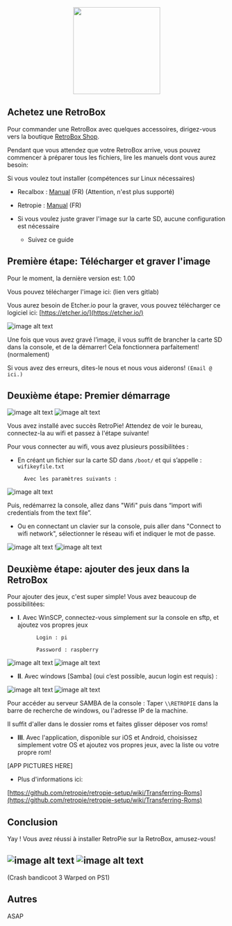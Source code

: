 <div align="center" color="#0094D2">
	<img src="http://imageshack.com/a/img924/3931/4RxNMI.jpg" height="200"/><br>
</div>

## Achetez une RetroBox

Pour commander une RetroBox avec quelques accessoires, dirigez-vous vers la boutique [RetroBox Shop](http://retrobox.fr/shop).

Pendant que vous attendez que votre RetroBox arrive, vous pouvez commencer à préparer tous les fichiers, lire les manuels dont vous aurez besoin:


Si vous voulez tout installer (compétences sur Linux nécessaires)

* Recalbox : [Manual](FR-installation-manuelle-recalbox) (FR) (Attention, n'est plus supporté)

* Retropie :  [Manual](FR-installation-manuelle-retropie) (FR)

* Si vous voulez juste graver l'image sur la carte SD, aucune configuration est nécessaire

    * Suivez ce guide

## Première étape: Télécharger et graver l'image

Pour le moment, la dernière version est: 1.00

Vous pouvez télécharger l'image ici: (lien vers gitlab)

Vous aurez besoin de Etcher.io pour la graver, vous pouvez télécharger ce logiciel ici: [https://etcher.io/](https://etcher.io/)

![image alt text](http://retrobox.happyblocks.info/project/Image/getting-started/RetroPie/image_2.png)

Une fois que vous avez gravé l’image, il vous suffit de brancher la carte SD dans la console, et de la démarrer! Cela fonctionnera parfaitement! (normalement)

Si vous avez des erreurs, dites-le nous et nous vous aiderons! `(Email @ ici.)`

## Deuxième étape: Premier démarrage

![image alt text](http://retrobox.happyblocks.info/project/Image/getting-started/RetroPie/image_3.png) ![image alt text](http://retrobox.happyblocks.info/project/Image/getting-started/RetroPie/image_4.png)

Vous avez installé avec succès RetroPie! Attendez de voir le bureau, connectez-la au wifi et passez à l'étape suivante!

Pour vous connecter au wifi, vous avez plusieurs possibilitées :

* En créant un fichier sur la carte SD dans `/boot/` et qui s’appelle : `wifikeyfile.txt`

		Avec les paramètres suivants :

![image alt text](http://retrobox.happyblocks.info/project/Image/getting-started/RetroPie/image_5.png)

Puis, redémarrez la console, allez dans "Wifi" puis dans “import wifi credentials from the text file”.

* Ou en connectant un clavier sur la console, puis aller dans "Connect to wifi network", sélectionner le réseau wifi et indiquer le mot de passe.

![image alt text](http://retrobox.happyblocks.info/project/Image/getting-started/RetroPie/image_6.png)  !![image alt text](http://retrobox.happyblocks.info/project/Image/getting-started/RetroPie/image_7.png)

## Deuxième étape: ajouter des jeux dans la RetroBox

Pour ajouter des jeux, c'est super simple! Vous avez beaucoup de possibilitées:

* **I**. Avec WinSCP, connectez-vous simplement sur la console en sftp, et ajoutez vos propres jeux

			Login : pi

			Password : raspberry

![image alt text](http://retrobox.happyblocks.info/project/Image/getting-started/RetroPie/image_8.png) ![image alt text](http://retrobox.happyblocks.info/project/Image/getting-started/RetroPie/image_9.png)

*  **II**. Avec windows [Samba] (oui c’est possible, aucun login est requis) :

![image alt text](http://retrobox.happyblocks.info/project/Image/getting-started/RetroPie/image_10.png) ![image alt text](http://retrobox.happyblocks.info/project/Image/getting-started/RetroPie/image_11.png)

Pour accéder au serveur SAMBA de la console : Taper `\\RETROPIE` dans la barre de recherche de windows, ou l'adresse IP de la machine.

Il suffit d'aller dans le dossier roms et faites glisser déposer vos roms!

*  **III**. Avec l'application, disponible sur iOS et Android, choisissez simplement votre OS et ajoutez vos propres jeux, avec la liste ou votre propre rom!

[APP PICTURES HERE]

* Plus d'informations ici:

[https://github.com/retropie/retropie-setup/wiki/Transferring-Roms](https://github.com/retropie/retropie-setup/wiki/Transferring-Roms)

## Conclusion

Yay ! Vous avez réussi à installer RetroPie sur la RetroBox, amusez-vous!

## ![image alt text](http://retrobox.happyblocks.info/project/Image/getting-started/RetroPie/image_12.png) ![image alt text](http://retrobox.happyblocks.info/project/Image/getting-started/RetroPie/image_13.png)

(Crash bandicoot 3 Warped on PS1)

## Autres

ASAP
